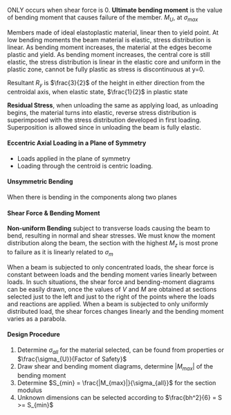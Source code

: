 ONLY occurs when shear force is 0.
**Ultimate bending moment** is the value of bending moment that causes failure of the member. $M_{U}$, at $\sigma_{max}$

Members made of ideal elastoplastic material, linear then to yield point. At low bending moments the beam material is elastic, stress distribution is linear. As bending moment increases, the material at the edges become plastic and yield.
As bending moment increases, the central core is still elastic, the stress distribution is linear in the elastic core and uniform in the plastic zone, cannot be fully plastic as stress is discontinuous at y=0. 

Resultant $R_{y}$ is $\frac{3}{2}$ of the height in either direction from the centroidal axis, when elastic state, $\frac{1}{2}$ in plastic state

**Residual Stress**, when unloading the same as applying load, as unloading begins, the material turns into elastic, reverse stress distribution is superimposed with the stress distribution developed in first loading. Superposition is allowed since in unloading the beam is fully elastic.

#### Eccentric Axial Loading in a Plane of Symmetry
- Loads applied in the plane of symmetry
- Loading through the centroid is centric loading.

#### Unsymmetric Bending 
When there is bending in the components along two planes

#### Shear Force & Bending Moment
**Non-uniform Bending** subject to transverse loads causing the beam to bend, resulting in normal and shear stresses. 
We must know the moment distribution along the beam, the section with the highest $M_{z}$ is most prone to failure as it is linearly related to $\sigma_{m}$ 

When a beam is subjected to only concentrated loads, the shear force is constant between loads and the bending moment varies linearly between loads. In such situations, the shear force and bending-moment diagrams can be easily drawn, once the values of $V$ and $M$ are obtained at sections selected just to the left and just to the right of the points where the loads and reactions are applied. 
When a beam is subjected to only uniformly distributed load, the shear forces changes linearly and the bending moment varies as a parabola.

#### Design Procedure
1. Determine $\sigma_{all}$ for the material selected, can be found from properties or $\frac{\sigma_{U}}{Factor of Safety}$ 
2. Draw shear and bending moment diagrams, determine $|M_{max}|$ of the bending moment
3. Determine $S_{min} = \frac{|M_{max}|}{\sigma_{all}}$ for the section modulus
4. Unknown dimensions can be selected according to $\frac{bh^2}{6} = S >= S_{min}$ 

